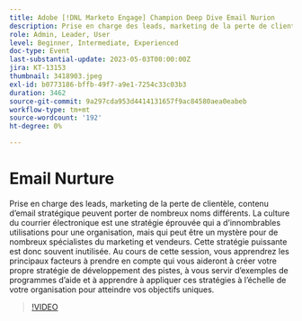 ```yaml
---
title: Adobe [!DNL Marketo Engage] Champion Deep Dive Email Nurion
description: Prise en charge des leads, marketing de la perte de clientèle, contenu d’email stratégique peuvent porter de nombreux noms différents. La culture du courrier électronique est une stratégie éprouvée qui a d’innombrables utilisations pour une organisation, mais qui peut être un mystère pour de nombreux spécialistes du marketing et vendeurs. Cette stratégie puissante est donc souvent inutilisée. Au cours de cette session, vous apprendrez les principaux facteurs à prendre en compte qui vous aideront à créer votre propre stratégie de développement des pistes, à vous servir d’exemples de programmes d’aide et à apprendre à appliquer ces stratégies à l’échelle de votre organisation pour atteindre vos objectifs uniques.
role: Admin, Leader, User
level: Beginner, Intermediate, Experienced
doc-type: Event
last-substantial-update: 2023-05-03T00:00:00Z
jira: KT-13153
thumbnail: 3418903.jpeg
exl-id: b0773186-bffb-49f7-a9e1-7254c33c03b3
duration: 3462
source-git-commit: 9a297cda953d4414131657f9ac84580aea0eabeb
workflow-type: tm+mt
source-wordcount: '192'
ht-degree: 0%

---
```


# Email Nurture

Prise en charge des leads, marketing de la perte de clientèle, contenu d’email stratégique peuvent porter de nombreux noms différents. La culture du courrier électronique est une stratégie éprouvée qui a d’innombrables utilisations pour une organisation, mais qui peut être un mystère pour de nombreux spécialistes du marketing et vendeurs. Cette stratégie puissante est donc souvent inutilisée. Au cours de cette session, vous apprendrez les principaux facteurs à prendre en compte qui vous aideront à créer votre propre stratégie de développement des pistes, à vous servir d’exemples de programmes d’aide et à apprendre à appliquer ces stratégies à l’échelle de votre organisation pour atteindre vos objectifs uniques.

>[!VIDEO](https://video.tv.adobe.com/v/3418903/?learn=on)
